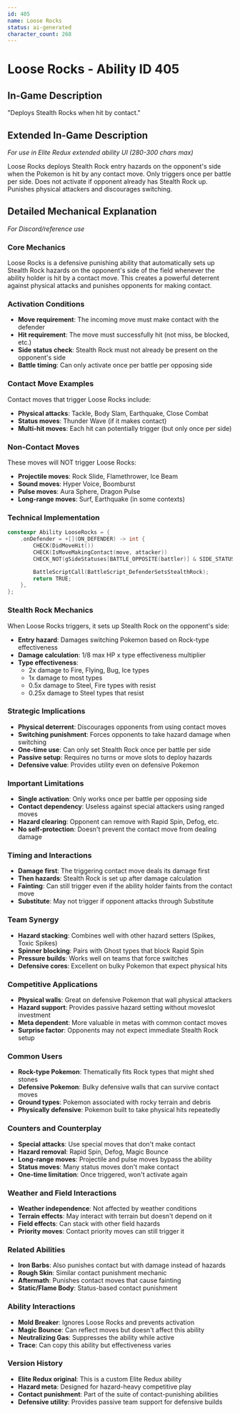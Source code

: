 ```yaml
---
id: 405
name: Loose Rocks
status: ai-generated
character_count: 268
---
```


# Loose Rocks - Ability ID 405

## In-Game Description
"Deploys Stealth Rocks when hit by contact."

## Extended In-Game Description
*For use in Elite Redux extended ability UI (280-300 chars max)*

Loose Rocks deploys Stealth Rock entry hazards on the opponent's side when the Pokemon is hit by any contact move. Only triggers once per battle per side. Does not activate if opponent already has Stealth Rock up. Punishes physical attackers and discourages switching.

## Detailed Mechanical Explanation
*For Discord/reference use*

### Core Mechanics
Loose Rocks is a defensive punishing ability that automatically sets up Stealth Rock hazards on the opponent's side of the field whenever the ability holder is hit by a contact move. This creates a powerful deterrent against physical attacks and punishes opponents for making contact.

### Activation Conditions
- **Move requirement**: The incoming move must make contact with the defender
- **Hit requirement**: The move must successfully hit (not miss, be blocked, etc.)
- **Side status check**: Stealth Rock must not already be present on the opponent's side
- **Battle timing**: Can only activate once per battle per opposing side

### Contact Move Examples
Contact moves that trigger Loose Rocks include:
- **Physical attacks**: Tackle, Body Slam, Earthquake, Close Combat
- **Status moves**: Thunder Wave (if it makes contact)
- **Multi-hit moves**: Each hit can potentially trigger (but only once per side)

### Non-Contact Moves
These moves will NOT trigger Loose Rocks:
- **Projectile moves**: Rock Slide, Flamethrower, Ice Beam
- **Sound moves**: Hyper Voice, Boomburst
- **Pulse moves**: Aura Sphere, Dragon Pulse
- **Long-range moves**: Surf, Earthquake (in some contexts)

### Technical Implementation
```cpp
constexpr Ability LooseRocks = {
    .onDefender = +[](ON_DEFENDER) -> int {
        CHECK(DidMoveHit())
        CHECK(IsMoveMakingContact(move, attacker))
        CHECK_NOT(gSideStatuses[BATTLE_OPPOSITE(battler)] & SIDE_STATUS_STEALTH_ROCK)

        BattleScriptCall(BattleScript_DefenderSetsStealthRock);
        return TRUE;
    },
};
```

### Stealth Rock Mechanics
When Loose Rocks triggers, it sets up Stealth Rock on the opponent's side:
- **Entry hazard**: Damages switching Pokemon based on Rock-type effectiveness
- **Damage calculation**: 1/8 max HP x type effectiveness multiplier
- **Type effectiveness**: 
  - 2x damage to Fire, Flying, Bug, Ice types
  - 1x damage to most types
  - 0.5x damage to Steel, Fire types with resist
  - 0.25x damage to Steel types that resist

### Strategic Implications
- **Physical deterrent**: Discourages opponents from using contact moves
- **Switching punishment**: Forces opponents to take hazard damage when switching
- **One-time use**: Can only set Stealth Rock once per battle per side
- **Passive setup**: Requires no turns or move slots to deploy hazards
- **Defensive value**: Provides utility even on defensive Pokemon

### Important Limitations
- **Single activation**: Only works once per battle per opposing side
- **Contact dependency**: Useless against special attackers using ranged moves
- **Hazard clearing**: Opponent can remove with Rapid Spin, Defog, etc.
- **No self-protection**: Doesn't prevent the contact move from dealing damage

### Timing and Interactions
- **Damage first**: The triggering contact move deals its damage first
- **Then hazards**: Stealth Rock is set up after damage calculation
- **Fainting**: Can still trigger even if the ability holder faints from the contact move
- **Substitute**: May not trigger if opponent attacks through Substitute

### Team Synergy
- **Hazard stacking**: Combines well with other hazard setters (Spikes, Toxic Spikes)
- **Spinner blocking**: Pairs with Ghost types that block Rapid Spin
- **Pressure builds**: Works well on teams that force switches
- **Defensive cores**: Excellent on bulky Pokemon that expect physical hits

### Competitive Applications
- **Physical walls**: Great on defensive Pokemon that wall physical attackers
- **Hazard support**: Provides passive hazard setting without moveslot investment
- **Meta dependent**: More valuable in metas with common contact moves
- **Surprise factor**: Opponents may not expect immediate Stealth Rock setup

### Common Users
- **Rock-type Pokemon**: Thematically fits Rock types that might shed stones
- **Defensive Pokemon**: Bulky defensive walls that can survive contact moves
- **Ground types**: Pokemon associated with rocky terrain and debris
- **Physically defensive**: Pokemon built to take physical hits repeatedly

### Counters and Counterplay
- **Special attacks**: Use special moves that don't make contact
- **Hazard removal**: Rapid Spin, Defog, Magic Bounce
- **Long-range moves**: Projectile and pulse moves bypass the ability
- **Status moves**: Many status moves don't make contact
- **One-time limitation**: Once triggered, won't activate again

### Weather and Field Interactions
- **Weather independence**: Not affected by weather conditions
- **Terrain effects**: May interact with terrain but doesn't depend on it
- **Field effects**: Can stack with other field hazards
- **Priority moves**: Contact priority moves can still trigger it

### Related Abilities
- **Iron Barbs**: Also punishes contact but with damage instead of hazards
- **Rough Skin**: Similar contact punishment mechanic
- **Aftermath**: Punishes contact moves that cause fainting
- **Static/Flame Body**: Status-based contact punishment

### Ability Interactions
- **Mold Breaker**: Ignores Loose Rocks and prevents activation
- **Magic Bounce**: Can reflect moves but doesn't affect this ability
- **Neutralizing Gas**: Suppresses the ability while active
- **Trace**: Can copy this ability but effectiveness varies

### Version History
- **Elite Redux original**: This is a custom Elite Redux ability
- **Hazard meta**: Designed for hazard-heavy competitive play
- **Contact punishment**: Part of the suite of contact-punishing abilities
- **Defensive utility**: Provides passive team support for defensive builds